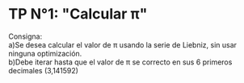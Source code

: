 # TP N°1: "Calcular π"  
Consigna:  
a)Se desea calcular el valor de π usando la serie de Liebniz, sin usar ninguna optimización.  
b)Debe iterar hasta que el valor de π se correcto en sus 6 primeros decimales (3,141592)
